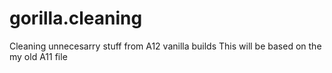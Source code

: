 # gorilla.cleaning
Cleaning unnecesarry stuff from A12 vanilla builds 
This will be based on the my old A11 file 
